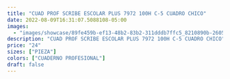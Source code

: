 ```yaml
---
title: "CUAD PROF SCRIBE ESCOLAR PLUS 7972 100H C-5 CUADRO CHICO"
date: 2022-08-09T16:31:07.5088108-05:00
images:
  - "images/showcase/89fe459b-ef13-48b2-83b2-311dddb7ffc5_8210890b-2605-46dc-9cb7-370f0d1b342a.webp"
description: "CUAD PROF SCRIBE ESCOLAR PLUS 7972 100H C-5 CUADRO CHICO"
price: "24"
sizes: ["PIEZA"]
colors: ["CUADERNO PROFESIONAL"]
draft: false
---
```

